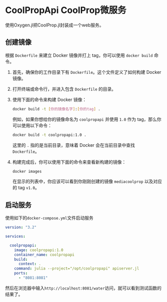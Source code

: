 # CoolPropApi CoolProp微服务


使用Oxygen.jl把CoolProp.jl封装成一个web服务。


## 创建镜像

根据 `Dockerfile` 来建立 Docker 镜像并打上 tag，你可以使用 `docker build` 命令。

1. 首先，确保你的工作目录下有 `Dockerfile`。这个文件定义了如何构建 Docker 镜像。

2. 打开终端或命令行，并进入包含 `Dockerfile` 的目录。

3. 使用下面的命令来构建 Docker 镜像：

   ```bash
   docker build -t [你的镜像名字]:[你的tag] .
   ```

   例如，如果你想给你的镜像命名为 `coolpropapi` 并使用 `1.0` 作为 tag，那么你可以使用以下命令：

   ```bash
   docker build -t coolpropapi:1.0 .
   ```

   这里的 `.` 指的是当前目录，意味着 Docker 会在当前目录中查找 `Dockerfile`。

4. 构建完成后，你可以使用下面的命令来查看新构建的镜像：

   ```bash
   docker images
   ```

   在显示的列表中，你应该可以看到你刚刚创建的镜像 `mediacoolprop` 以及对应的 tag `v1.0`。

## 启动服务

使用如下的`docker-compose.yml`文件启动服务

```yaml
version: "3.2"

services: 

  coolpropapi:
    image: coolpropapi:1.0
    container_name: coolpropapi
    build:
      context: .
    command: julia --project="/opt/coolpropapi" apiserver.jl
    ports:
      - "8081:8081"
```
然后在浏览器中输入`http://localhost:8081/water`访问，就可以看到测试函数的结果了。